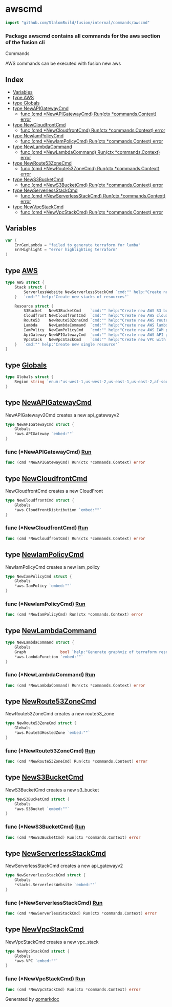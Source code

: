 <!-- Code generated by gomarkdoc. DO NOT EDIT -->

# awscmd

```go
import "github.com/SlalomBuild/fusion/internal/commands/awscmd"
```

### Package awscmd contains all commands for the aws section of the fusion cli

Commands

AWS commands can be executed with fusion new aws

## Index

- [Variables](<#variables>)
- [type AWS](<#type-aws>)
- [type Globals](<#type-globals>)
- [type NewAPIGatewayCmd](<#type-newapigatewaycmd>)
  - [func (cmd *NewAPIGatewayCmd) Run(ctx *commands.Context) error](<#func-newapigatewaycmd-run>)
- [type NewCloudfrontCmd](<#type-newcloudfrontcmd>)
  - [func (cmd *NewCloudfrontCmd) Run(ctx *commands.Context) error](<#func-newcloudfrontcmd-run>)
- [type NewIamPolicyCmd](<#type-newiampolicycmd>)
  - [func (cmd *NewIamPolicyCmd) Run(ctx *commands.Context) error](<#func-newiampolicycmd-run>)
- [type NewLambdaCommand](<#type-newlambdacommand>)
  - [func (cmd *NewLambdaCommand) Run(ctx *commands.Context) error](<#func-newlambdacommand-run>)
- [type NewRoute53ZoneCmd](<#type-newroute53zonecmd>)
  - [func (cmd *NewRoute53ZoneCmd) Run(ctx *commands.Context) error](<#func-newroute53zonecmd-run>)
- [type NewS3BucketCmd](<#type-news3bucketcmd>)
  - [func (cmd *NewS3BucketCmd) Run(ctx *commands.Context) error](<#func-news3bucketcmd-run>)
- [type NewServerlessStackCmd](<#type-newserverlessstackcmd>)
  - [func (cmd *NewServerlessStackCmd) Run(ctx *commands.Context) error](<#func-newserverlessstackcmd-run>)
- [type NewVpcStackCmd](<#type-newvpcstackcmd>)
  - [func (cmd *NewVpcStackCmd) Run(ctx *commands.Context) error](<#func-newvpcstackcmd-run>)


## Variables

```go
var (
    ErrGenLambda = "failed to generate terraform for lamba"
    ErrHighlight = "error highlighting terraform"
)
```

## type [AWS](<https://github.com/SlalomBuild/fusion/blob/main/internal/commands/awscmd/cmd_aws.go#L13-L27>)

```go
type AWS struct {
    Stack struct {
        ServerlessWebsite NewServerlessStackCmd `cmd:"" help:"Create new AWS static website w/ serverless backend"`
    }   `cmd:"" help:"Create new stacks of resources"`

    Resource struct {
        S3Bucket   NewS3BucketCmd    `cmd:"" help:"Create new AWS S3 bucket" name:"s3_bucket"`
        Cloudfront NewCloudfrontCmd  `cmd:"" help:"Create new AWS cloudfront distribution"`
        Route53    NewRoute53ZoneCmd `cmd:"" help:"Create new AWS route53 hosted zone"`
        Lambda     NewLambdaCommand  `cmd:"" help:"Create new AWS lambda function"`
        IamPolicy  NewIamPolicyCmd   `cmd:"" help:"Create new AWS IAM policy"`
        ApiGateway NewAPIGatewayCmd  `cmd:"" help:"Create new AWS API gateway v2"`
        VpcStack   NewVpcStackCmd    `cmd:"" help:"Create new VPC with public & private subnets, igws, & NAT gateways"`
    }   `cmd:"" help:"Create new single resource"`
}
```

## type [Globals](<https://github.com/SlalomBuild/fusion/blob/main/internal/commands/awscmd/cmd_aws.go#L9-L11>)

```go
type Globals struct {
    Region string `enum:"us-west-1,us-west-2,us-east-1,us-east-2,af-south-1,ap-east-1,ap-southeast-3,ap-south-1,ap-northeast-3,ap-northeast-2,ap-southeast-1,ap-southeast-2,ap-northeast-1,ca-central-1,eu-central-1,eu-west-1,eu-west-2,eu-south-1,eu-west-3,eu-north-1,me-south-1,sa-east-1,us-gov-east-1,us-gov-west-1" default:"us-east-1"`
}
```

## type [NewAPIGatewayCmd](<https://github.com/SlalomBuild/fusion/blob/main/internal/commands/awscmd/cmd_aws_new_api_gateway.go#L9-L12>)

NewAPIGatewayv2Cmd creates a new api\_gatewayv2

```go
type NewAPIGatewayCmd struct {
    Globals
    *aws.APIGateway `embed:""`
}
```

### func \(\*NewAPIGatewayCmd\) [Run](<https://github.com/SlalomBuild/fusion/blob/main/internal/commands/awscmd/cmd_aws_new_api_gateway.go#L14>)

```go
func (cmd *NewAPIGatewayCmd) Run(ctx *commands.Context) error
```

## type [NewCloudfrontCmd](<https://github.com/SlalomBuild/fusion/blob/main/internal/commands/awscmd/cmd_aws_new_cloudfront.go#L9-L12>)

NewCloudfrontCmd creates a new CloudFront

```go
type NewCloudfrontCmd struct {
    Globals
    *aws.CloudfrontDistribution `embed:""`
}
```

### func \(\*NewCloudfrontCmd\) [Run](<https://github.com/SlalomBuild/fusion/blob/main/internal/commands/awscmd/cmd_aws_new_cloudfront.go#L14>)

```go
func (cmd *NewCloudfrontCmd) Run(ctx *commands.Context) error
```

## type [NewIamPolicyCmd](<https://github.com/SlalomBuild/fusion/blob/main/internal/commands/awscmd/cmd_aws_new_iam_policy.go#L9-L12>)

NewIamPolicyCmd creates a new iam\_policy

```go
type NewIamPolicyCmd struct {
    Globals
    *aws.IamPolicy `embed:""`
}
```

### func \(\*NewIamPolicyCmd\) [Run](<https://github.com/SlalomBuild/fusion/blob/main/internal/commands/awscmd/cmd_aws_new_iam_policy.go#L14>)

```go
func (cmd *NewIamPolicyCmd) Run(ctx *commands.Context) error
```

## type [NewLambdaCommand](<https://github.com/SlalomBuild/fusion/blob/main/internal/commands/awscmd/cmd_aws_new_lambda.go#L16-L20>)

```go
type NewLambdaCommand struct {
    Globals
    Graph               bool `help:"Generate graphviz of terraform resource" default:"false"`
    *aws.LambdaFunction `embed:""`
}
```

### func \(\*NewLambdaCommand\) [Run](<https://github.com/SlalomBuild/fusion/blob/main/internal/commands/awscmd/cmd_aws_new_lambda.go#L22>)

```go
func (cmd *NewLambdaCommand) Run(ctx *commands.Context) error
```

## type [NewRoute53ZoneCmd](<https://github.com/SlalomBuild/fusion/blob/main/internal/commands/awscmd/cmd_aws_new_route53_zone.go#L9-L12>)

NewRoute53ZoneCmd creates a new route53\_zone

```go
type NewRoute53ZoneCmd struct {
    Globals
    *aws.Route53HostedZone `embed:""`
}
```

### func \(\*NewRoute53ZoneCmd\) [Run](<https://github.com/SlalomBuild/fusion/blob/main/internal/commands/awscmd/cmd_aws_new_route53_zone.go#L14>)

```go
func (cmd *NewRoute53ZoneCmd) Run(ctx *commands.Context) error
```

## type [NewS3BucketCmd](<https://github.com/SlalomBuild/fusion/blob/main/internal/commands/awscmd/cmd_aws_new_s3_bucket.go#L9-L12>)

NewS3BucketCmd creates a new s3\_bucket

```go
type NewS3BucketCmd struct {
    Globals
    *aws.S3Bucket `embed:""`
}
```

### func \(\*NewS3BucketCmd\) [Run](<https://github.com/SlalomBuild/fusion/blob/main/internal/commands/awscmd/cmd_aws_new_s3_bucket.go#L14>)

```go
func (cmd *NewS3BucketCmd) Run(ctx *commands.Context) error
```

## type [NewServerlessStackCmd](<https://github.com/SlalomBuild/fusion/blob/main/internal/commands/awscmd/cmd_aws_new_serverless_stack.go#L9-L12>)

NewServerlessStackCmd creates a new api\_gatewayv2

```go
type NewServerlessStackCmd struct {
    Globals
    *stacks.ServerlessWebsite `embed:""`
}
```

### func \(\*NewServerlessStackCmd\) [Run](<https://github.com/SlalomBuild/fusion/blob/main/internal/commands/awscmd/cmd_aws_new_serverless_stack.go#L14>)

```go
func (cmd *NewServerlessStackCmd) Run(ctx *commands.Context) error
```

## type [NewVpcStackCmd](<https://github.com/SlalomBuild/fusion/blob/main/internal/commands/awscmd/cmd_aws_new_vpc_stack.go#L9-L12>)

NewVpcStackCmd creates a new vpc\_stack

```go
type NewVpcStackCmd struct {
    Globals
    *aws.VPC `embed:""`
}
```

### func \(\*NewVpcStackCmd\) [Run](<https://github.com/SlalomBuild/fusion/blob/main/internal/commands/awscmd/cmd_aws_new_vpc_stack.go#L14>)

```go
func (cmd *NewVpcStackCmd) Run(ctx *commands.Context) error
```



Generated by [gomarkdoc](<https://github.com/princjef/gomarkdoc>)
